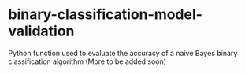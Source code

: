 # binary-classification-model-validation
Python function used to evaluate the accuracy of a naive Bayes binary classification algorithm
(More to be added soon)
